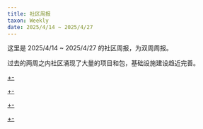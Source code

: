 ```yaml
---
title: 社区周报
taxon: Weekly
date: 2025/4/14 ~ 2025/4/27
---
```


这里是 2025/4/14 ~ 2025/4/27 的社区周报，为双周周报。

过去的两周之内社区涌现了大量的项目和包，基础设施建设趋近完善。

[+-](/weekly/weekly3/official.md#:embed)

[+-](/weekly/weekly3/projects.md#:embed)

[+-](/weekly/weekly3/packages.md#:embed)

[+-](/weekly/weekly3/community.md#:embed)


